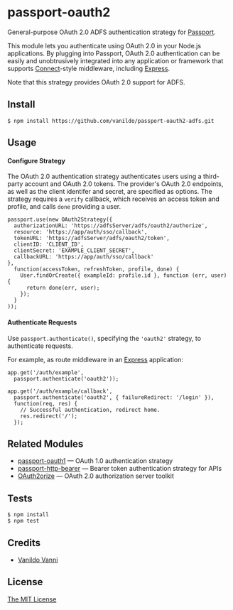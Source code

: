 # passport-oauth2

General-purpose OAuth 2.0 ADFS authentication strategy for [Passport](http://passportjs.org/).

This module lets you authenticate using OAuth 2.0 in your Node.js applications.
By plugging into Passport, OAuth 2.0 authentication can be easily and
unobtrusively integrated into any application or framework that supports
[Connect](http://www.senchalabs.org/connect/)-style middleware, including
[Express](http://expressjs.com/).

Note that this strategy provides OAuth 2.0 support for ADFS.

## Install

    $ npm install https://github.com/vanildo/passport-oauth2-adfs.git

## Usage

#### Configure Strategy

The OAuth 2.0 authentication strategy authenticates users using a third-party
account and OAuth 2.0 tokens.  The provider's OAuth 2.0 endpoints, as well as
the client identifer and secret, are specified as options.  The strategy
requires a `verify` callback, which receives an access token and profile,
and calls `done` providing a user.

    passport.use(new OAuth2Strategy({
      authorizationURL: 'https://adfsServer/adfs/oauth2/authorize',
      resource: 'https://app/auth/sso/callback',
      tokenURL: 'https://adfsServer/adfs/oauth2/token',
      clientID: 'CLIENT_ID',
      clientSecret: 'EXAMPLE_CLIENT_SECRET',
      callbackURL: 'https://app/auth/sso/callback'
    },
      function(accessToken, refreshToken, profile, done) {
        User.findOrCreate({ exampleId: profile.id }, function (err, user) {
          return done(err, user);
        });
      }
    ));

#### Authenticate Requests

Use `passport.authenticate()`, specifying the `'oauth2'` strategy, to
authenticate requests.

For example, as route middleware in an [Express](http://expressjs.com/)
application:

    app.get('/auth/example',
      passport.authenticate('oauth2'));

    app.get('/auth/example/callback',
      passport.authenticate('oauth2', { failureRedirect: '/login' }),
      function(req, res) {
        // Successful authentication, redirect home.
        res.redirect('/');
      });

## Related Modules

- [passport-oauth1](https://github.com/jaredhanson/passport-oauth1) — OAuth 1.0 authentication strategy
- [passport-http-bearer](https://github.com/jaredhanson/passport-http-bearer) — Bearer token authentication strategy for APIs
- [OAuth2orize](https://github.com/jaredhanson/oauth2orize) — OAuth 2.0 authorization server toolkit

## Tests

    $ npm install
    $ npm test

## Credits

  - [Vanildo Vanni](http://github.com/vanildovanni)

## License

[The MIT License](http://opensource.org/licenses/MIT)
